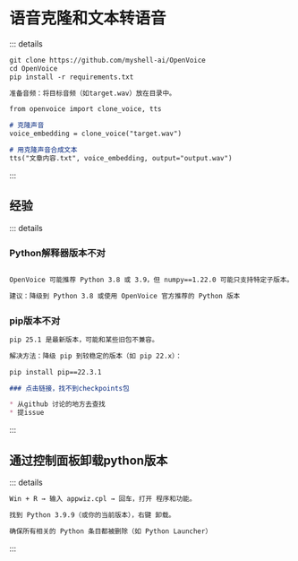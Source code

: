 # 语音克隆和文本转语音

::: details

```md
git clone https://github.com/myshell-ai/OpenVoice
cd OpenVoice
pip install -r requirements.txt

准备音频：将目标音频（如target.wav）放在目录中。

from openvoice import clone_voice, tts

# 克隆声音
voice_embedding = clone_voice("target.wav")

# 用克隆声音合成文本
tts("文章内容.txt", voice_embedding, output="output.wav")
```

:::

## 经验

::: details

### Python解释器版本不对

```md

OpenVoice 可能推荐 Python 3.8 或 3.9，但 numpy==1.22.0 可能只支持特定子版本。

建议：降级到 Python 3.8 或使用 OpenVoice 官方推荐的 Python 版本
```

### pip版本不对

```md
pip 25.1 是最新版本，可能和某些旧包不兼容。

解决方法：降级 pip 到较稳定的版本（如 pip 22.x）：

pip install pip==22.3.1

### 点击链接，找不到checkpoints包

* 从github 讨论的地方去查找
* 提issue

```

:::

## 通过控制面板卸载python版本

::: details

```md
Win + R → 输入 appwiz.cpl → 回车，打开 程序和功能。

找到 Python 3.9.9（或你的当前版本），右键 卸载。

确保所有相关的 Python 条目都被删除（如 Python Launcher）
```

:::